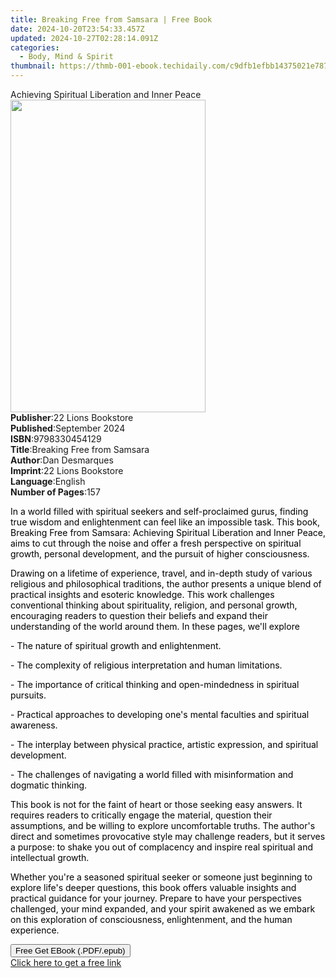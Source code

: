 ```yaml
---
title: Breaking Free from Samsara | Free Book
date: 2024-10-20T23:54:33.457Z
updated: 2024-10-27T02:28:14.091Z
categories:
  - Body, Mind & Spirit
thumbnail: https://thmb-001-ebook.techidaily.com/c9dfb1efbb14375021e78753044e04fd2e5a9c3c0acc3c61167be1202efd84aa.jpg
---
```

<main id="book-container">
  <div class="flex flex-col">
    <div class="book-brief flex-1 py-6 px-4 sm:p-6 md:py-10 md:px-8">
      <!-- brief-->
      <div class="book-brief-main">
        Achieving Spiritual Liberation and Inner Peace
      </div>
    </div>
    <div
      class="book-meta-info flex-1 grid gap-4 col-start-1 col-end-3 row-start-1 sm:mb-6 sm:grid-cols-4 lg:gap-6 lg:col-start-2 lg:row-end-6 lg:row-span-6 lg:mb-0"
    >
      <div
        class="book-meta-info-left place-content-center mt-4 p-4 text-sm leading-6 col-start-2 col-span-2 dark:text-slate-400"
      >
        <img
          class="w-full h-500 object-cover rounded-lg sm:h-255 sm:col-span-2 lg:col-span-full"
          src="https://img-001-ebook.techidaily.com/4da95d4384361ac7ecb9bd9031f461f98125c8f1e400a7cf067846e7e8627585.jpg"
          alt=""
          width="312"
          height="500"
        />
      </div>
      <div
        class="book-meta-info-right mt-2 col-start-1 row-start-2 col-span-3 self-center"
      >
        <!-- meta data  -->
        <div class="flex flex-col px-4 md:px-8">
          <div class="flex-1">
            <strong>Publisher</strong>:<span class="px-2"
              >22 Lions Bookstore</span
            >
          </div>
          <div class="flex-1">
            <strong>Published</strong>:<span class="px-2">September 2024</span>
          </div>
          <div class="flex-1">
            <strong>ISBN</strong>:<span class="px-2">9798330454129</span>
          </div>
          <div class="flex-1">
            <strong>Title</strong>:<span class="px-2"
              >Breaking Free from Samsara</span
            >
          </div>
          <div class="flex-1">
            <strong>Author</strong>:<span class="px-2">Dan Desmarques</span>
          </div>
          <div class="flex-1">
            <strong>Imprint</strong>:<span class="px-2"
              >22 Lions Bookstore</span
            >
          </div>
          <div class="flex-1">
            <strong>Language</strong>:<span class="px-2">English</span>
          </div>
          <div class="flex-1">
            <strong>Number of Pages</strong>:<span class="px-2">157</span>
          </div>
        </div>
      </div>
    </div>
    <div class="book-description flex-1 py-6 px-4 sm:p-6 md:py-10 md:px-8">
      <div class="book-description-main">
        <div accordion-content="" id="description">
          <p class="ql-align-justify">
            <span style="color: rgb(0, 0, 0)"
              >In a world filled with spiritual seekers and self-proclaimed
              gurus, finding true wisdom and enlightenment can feel like an
              impossible task. This book, Breaking Free from Samsara: Achieving
              Spiritual Liberation and Inner Peace, aims to cut through the
              noise and offer a fresh perspective on spiritual growth, personal
              development, and the pursuit of higher consciousness.</span
            >
          </p>
          <p class="ql-align-justify">
            <span style="color: rgb(0, 0, 0)"
              >Drawing on a lifetime of experience, travel, and in-depth study
              of various religious and philosophical traditions, the author
              presents a unique blend of practical insights and esoteric
              knowledge. This work challenges conventional thinking about
              spirituality, religion, and personal growth, encouraging readers
              to question their beliefs and expand their understanding of the
              world around them. In these pages, we'll explore</span
            >
          </p>
          <p class="ql-align-justify">
            <span style="color: rgb(0, 0, 0)"
              >- The nature of spiritual growth and enlightenment.</span
            >
          </p>
          <p class="ql-align-justify">
            <span style="color: rgb(0, 0, 0)"
              >- The complexity of religious interpretation and human
              limitations.</span
            >
          </p>
          <p class="ql-align-justify">
            <span style="color: rgb(0, 0, 0)"
              >- The importance of critical thinking and open-mindedness in
              spiritual pursuits.</span
            >
          </p>
          <p class="ql-align-justify">
            <span style="color: rgb(0, 0, 0)"
              >- Practical approaches to developing one's mental faculties and
              spiritual awareness.</span
            >
          </p>
          <p class="ql-align-justify">
            <span style="color: rgb(0, 0, 0)"
              >- The interplay between physical practice, artistic expression,
              and spiritual development.</span
            >
          </p>
          <p class="ql-align-justify">
            <span style="color: rgb(0, 0, 0)"
              >- The challenges of navigating a world filled with misinformation
              and dogmatic thinking.</span
            >
          </p>
          <p class="ql-align-justify">
            <span style="color: rgb(0, 0, 0)"
              >This book is not for the faint of heart or those seeking easy
              answers. It requires readers to critically engage the material,
              question their assumptions, and be willing to explore
              uncomfortable truths. The author's direct and sometimes
              provocative style may challenge readers, but it serves a purpose:
              to shake you out of complacency and inspire real spiritual and
              intellectual growth.</span
            >
          </p>
          <p class="ql-align-justify">
            <span style="color: rgb(0, 0, 0)"
              >Whether you're a seasoned spiritual seeker or someone just
              beginning to explore life's deeper questions, this book offers
              valuable insights and practical guidance for your journey. Prepare
              to have your perspectives challenged, your mind expanded, and your
              spirit awakened as we embark on this exploration of consciousness,
              enlightenment, and the human experience.</span
            >
          </p>
        </div>
        <div class="accordion-fader"></div>
      </div>
    </div>
    <div class="book-excerpts flex-1 py-6 px-4 sm:p-6 md:py-10 md:px-8"></div>
    <div
      class="book-about-author flex-1 py-6 px-4 sm:p-6 md:py-10 md:px-8"
    ></div>
    <div class="book-free-get flex-1 py-6 px-4 sm:p-6 md:py-10 md:px-8">
      <button
        id="btn-free-get"
        class="bg-blue-500 hover:bg-blue-700 text-white font-bold py-2 px-4 rounded"
      >
        Free Get EBook (.PDF/.epub)
      </button>
      <div id="countdown-display" class="px-2 text-lg mt-2"></div>
      <a
        id="free-link"
        class="hidden bg-blue-500 hover:bg-blue-700 text-white font-bold py-2 px-4 rounded"
        href="https://www.ebooks.com/en-us/book/211470866/breaking-free-from-samsara/dan-desmarques/"
        target="_blank"
        >Click here to get a free link</a
      >
    </div>
    <script>
      let countdownTime = 0;
      let countdownInterval = null;
      document
        .getElementById('btn-free-get')
        .addEventListener('click', startCountdown);
      function startCountdown() {
        countdownTime = new Date().getTime() + 60000 * 3;
        countdownInterval = setInterval(updateCountdown, 1000);
        document.getElementById('btn-free-get').disabled = true;
        document
          .getElementById('btn-free-get')
          .classList.add('bg-gray-500', 'cursor-not-allowed');
      }
      function updateCountdown() {
        let currentTime = new Date().getTime();
        let timeLeft = countdownTime - currentTime;
        let secondsLeft = Math.floor(timeLeft / 1000);
        document.getElementById('countdown-display').innerHTML =
          `Remaining time: ${secondsLeft} seconds.`;
        if (secondsLeft <= 0) {
          clearInterval(countdownInterval);
          document.getElementById('btn-free-get').classList.add('hidden');
          document.getElementById('free-link').classList.remove('hidden');
          document.getElementById('countdown-display').innerHTML = '';
        }
      }
    </script>
  </div>
</main>

<ins class="adsbygoogle"
      style="display:block"
      data-ad-client="ca-pub-7571918770474297"
      data-ad-slot="8358498916"
      data-ad-format="auto"
      data-full-width-responsive="true"></ins>
    
